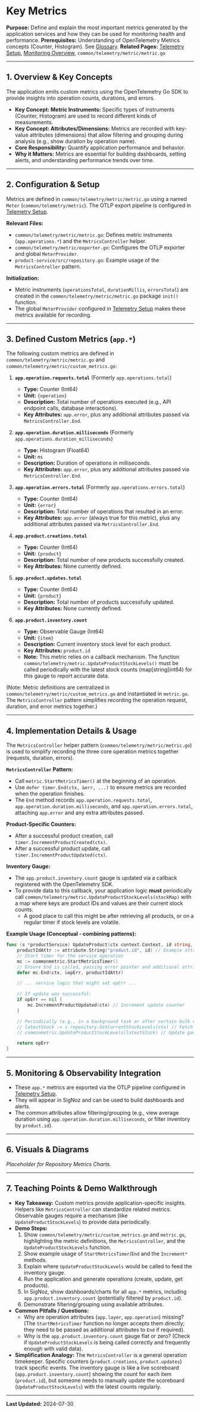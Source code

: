 # Key Metrics

**Purpose:** Define and explain the most important metrics generated by the application services and how they can be used for monitoring health and performance.
**Prerequisites:** Understanding of OpenTelemetry Metrics concepts (Counter, Histogram). See [Glossary](../Glossary.md).
**Related Pages:** [Telemetry Setup](./Telemetry_Setup.md), [Monitoring Overview](./README.md), `common/telemetry/metric/metric.go`

---

## 1. Overview & Key Concepts

The application emits custom metrics using the OpenTelemetry Go SDK to provide insights into operation counts, durations, and errors.

*   **Key Concept: Metric Instruments:** Specific types of instruments (Counter, Histogram) are used to record different kinds of measurements.
*   **Key Concept: Attributes/Dimensions:** Metrics are recorded with key-value attributes (dimensions) that allow filtering and grouping during analysis (e.g., show duration by operation name).
*   **Core Responsibility:** Quantify application performance and behavior.
*   **Why it Matters:** Metrics are essential for building dashboards, setting alerts, and understanding performance trends over time.

---

## 2. Configuration & Setup

Metrics are defined in `common/telemetry/metric/metric.go` using a named `Meter` (`common/telemetry/metric`). The OTLP export pipeline is configured in [Telemetry Setup](./Telemetry_Setup.md).

**Relevant Files:**
*   `common/telemetry/metric/metric.go`: Defines metric instruments (`app.operations.*`) and the `MetricsController` helper.
*   `common/telemetry/metric/exporter.go`: Configures the OTLP exporter and global `MeterProvider`.
*   `product-service/src/repository.go`: Example usage of the `MetricsController` pattern.

**Initialization:**
*   Metric instruments (`operationsTotal`, `durationMillis`, `errorsTotal`) are created in the `common/telemetry/metric/metric.go` package `init()` function.
*   The global `MeterProvider` configured in [Telemetry Setup](./Telemetry_Setup.md) makes these metrics available for recording.

---

## 3. Defined Custom Metrics (`app.*`)

The following custom metrics are defined in `common/telemetry/metric/metric.go` and `common/telemetry/metric/custom_metrics.go`:

1.  **`app.operation.requests.total`** (Formerly `app.operations.total`)
    *   **Type:** Counter (Int64)
    *   **Unit:** `{operation}`
    *   **Description:** Total number of operations executed (e.g., API endpoint calls, database interactions).
    *   **Key Attributes:** `app.error`, plus any additional attributes passed via `MetricsController.End`.

2.  **`app.operation.duration.milliseconds`** (Formerly `app.operations.duration_milliseconds`)
    *   **Type:** Histogram (Float64)
    *   **Unit:** `ms`
    *   **Description:** Duration of operations in milliseconds.
    *   **Key Attributes:** `app.error`, plus any additional attributes passed via `MetricsController.End`.

3.  **`app.operation.errors.total`** (Formerly `app.operations.errors.total`)
    *   **Type:** Counter (Int64)
    *   **Unit:** `{error}`
    *   **Description:** Total number of operations that resulted in an error.
    *   **Key Attributes:** `app.error` (always true for this metric), plus any additional attributes passed via `MetricsController.End`.

4.  **`app.product.creations.total`**
    *   **Type:** Counter (Int64)
    *   **Unit:** `{product}`
    *   **Description:** Total number of new products successfully created.
    *   **Key Attributes:** None currently defined.

5.  **`app.product.updates.total`**
    *   **Type:** Counter (Int64)
    *   **Unit:** `{product}`
    *   **Description:** Total number of products successfully updated.
    *   **Key Attributes:** None currently defined.

6.  **`app.product.inventory.count`**
    *   **Type:** Observable Gauge (Int64)
    *   **Unit:** `{item}`
    *   **Description:** Current inventory stock level for each product.
    *   **Key Attributes:** `product.id`
    *   **Note:** This metric relies on a callback mechanism. The function `common/telemetry/metric.UpdateProductStockLevels()` must be called periodically with the latest stock counts (map[string]int64) for this gauge to report accurate data.

(Note: Metric definitions are centralized in `common/telemetry/metric/custom_metrics.go` and instantiated in `metric.go`. The `MetricsController` pattern simplifies recording the operation request, duration, and error metrics together.)

---

## 4. Implementation Details & Usage

The `MetricsController` helper pattern (`common/telemetry/metric/metric.go`) is used to simplify recording the three core operation metrics together (requests, duration, errors).

**`MetricsController` Pattern:**
*   Call `metric.StartMetricsTimer()` at the beginning of an operation.
*   Use `defer timer.End(ctx, &err, ...)` to ensure metrics are recorded when the operation finishes.
*   The `End` method records `app.operation.requests.total`, `app.operation.duration.milliseconds`, and `app.operation.errors.total`, attaching `app.error` and any extra attributes passed.

**Product-Specific Counters:**
*   After a successful product creation, call `timer.IncrementProductCreated(ctx)`.
*   After a successful product update, call `timer.IncrementProductUpdated(ctx)`.

**Inventory Gauge:**
*   The `app.product.inventory.count` gauge is updated via a callback registered with the OpenTelemetry SDK.
*   To provide data to this callback, your application logic **must** periodically call `common/telemetry/metric.UpdateProductStockLevels(stockMap)` with a map where keys are product IDs and values are their current stock counts.
    *   A good place to call this might be after retrieving all products, or on a regular timer if stock levels are volatile.

**Example Usage (Conceptual - combining patterns):**
```go
func (s *productService) UpdateProduct(ctx context.Context, id string, /*...update data...*/) (opErr error) {
    productIdAttr := attribute.String("product.id", id) // Example attribute
    // Start timer for the service operation
    mc := commonmetric.StartMetricsTimer()
    // Ensure End is called, passing error pointer and additional attributes
    defer mc.End(ctx, &opErr, productIdAttr)

    // ... service logic that might set opErr ...

    // If update was successful:
    if opErr == nil {
        mc.IncrementProductUpdated(ctx) // Increment update counter
    }

    // Periodically (e.g., in a background task or after certain bulk ops):
    // latestStock := s.repository.GetCurrentStockLevels(ctx) // Fetch current levels
    // commonmetric.UpdateProductStockLevels(latestStock) // Update gauge data source

    return opErr
}
```

---

## 5. Monitoring & Observability Integration

*   These `app.*` metrics are exported via the OTLP pipeline configured in [Telemetry Setup](./Telemetry_Setup.md).
*   They will appear in SigNoz and can be used to build dashboards and alerts.
*   The common attributes allow filtering/grouping (e.g., view average duration using `app.operation.duration.milliseconds`, or filter inventory by `product.id`).

---

## 6. Visuals & Diagrams

<!-- 
[USER ACTION REQUIRED]
Insert actual screenshot(s) from SigNoz showing time-series charts for repository metrics.
Example: A dashboard panel showing app.operations.total, app.operations.duration_milliseconds (P95), and app.operations.errors.total for the repository layer, potentially grouped by app.operation.

Example Markdown:
![Repository Metrics Dashboard Panel](../assets/images/repo_metrics_dashboard.png)
*Fig 1: Example Repository Metrics Charts from SigNoz.*
-->

*Placeholder for Repository Metrics Charts.*

---

## 7. Teaching Points & Demo Walkthrough

*   **Key Takeaway:** Custom metrics provide application-specific insights. Helpers like `MetricsController` can standardize related metrics. Observable gauges require a mechanism (like `UpdateProductStockLevels`) to provide data periodically.
*   **Demo Steps:**
    1.  Show `common/telemetry/metric/custom_metrics.go` and `metric.go`, highlighting the metric definitions, the `MetricsController`, and the `UpdateProductStockLevels` function.
    2.  Show example usage of `StartMetricsTimer`/`End` and the `Increment*` methods.
    3.  Explain where `UpdateProductStockLevels` would be called to feed the inventory gauge.
    4.  Run the application and generate operations (create, update, get products).
    5.  In SigNoz, show dashboards/charts for all `app.*` metrics, including `app.product.inventory.count` (potentially filtered by `product.id`).
    6.  Demonstrate filtering/grouping using available attributes.
*   **Common Pitfalls / Questions:**
    *   Why are operation attributes (`app.layer`, `app.operation`) missing? (The `StartMetricsTimer` function no longer accepts them directly; they need to be passed as additional attributes to `End` if required).
    *   Why is the `app.product.inventory.count` gauge flat or zero? (Check if `UpdateProductStockLevels` is being called correctly and frequently enough with valid data).
*   **Simplification Analogy:** The `MetricsController` is a general operation timekeeper. Specific counters (`product.creations`, `product.updates`) track specific events. The inventory gauge is like a live scoreboard (`app.product.inventory.count`) showing the count for each item (`product.id`), but someone needs to manually update the scoreboard (`UpdateProductStockLevels`) with the latest counts regularly.

---

**Last Updated:** 2024-07-30
